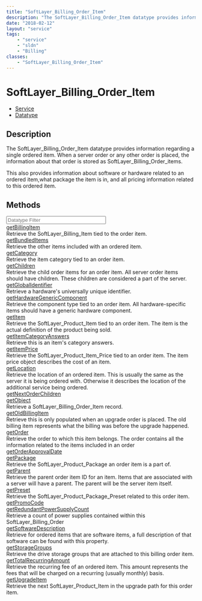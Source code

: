 ```yaml
---
title: "SoftLayer_Billing_Order_Item"
description: "The SoftLayer_Billing_Order_Item datatype provides information regarding a single ordered item. When a server order or a... "
date: "2018-02-12"
layout: "service"
tags:
    - "service"
    - "sldn"
    - "Billing"
classes:
    - "SoftLayer_Billing_Order_Item"
---
```

# SoftLayer_Billing_Order_Item
<div id='service-datatype'>
    <ul id='sldn-reference-tabs'>
    <li id='service'> <a href='/reference/services/SoftLayer_Billing_Order_Item' >Service</a></li>    <li id='datatype'> <a href='/reference/datatypes/SoftLayer_Billing_Order_Item' >Datatype</a></li>
    </ul>
</div>

## Description
The SoftLayer_Billing_Order_Item datatype provides information regarding a single ordered item. When a server order or any other order is placed, the information about that order is stored as SoftLayer_Billing_Order_items. 

This also provides information about software or hardware related to an ordered item,what package the item is in, and all pricing information related to this ordered item. 



        
<div id="properties" class="content">
    <h2>Methods</h2>
    <div class="view-filters">
        <div class="clearfix">
            <div class="search-input-box">
                <input placeholder="Datatype Filter" onkeyup="titleSearch(inputId='edit-combine', divId='method-div', elementClass='method-row')" 
                    type="text" id="edit-combine" value="" size="30" maxlength="128" class="form-text">
            </div>
        </div>
    </div>
    <div id="method-div">
            <div class="method-row">
                        <span class='view-field-title'><a href='/reference/services/SoftLayer_Billing_Order_Item/getBillingItem'> getBillingItem</a> </span>
            <div class='views-field-body'>Retrieve the SoftLayer_Billing_Item tied to the order item.</div>
        </div>
            <div class="method-row">
                        <span class='view-field-title'><a href='/reference/services/SoftLayer_Billing_Order_Item/getBundledItems'> getBundledItems</a> </span>
            <div class='views-field-body'>Retrieve the other items included with an ordered item.</div>
        </div>
            <div class="method-row">
                        <span class='view-field-title'><a href='/reference/services/SoftLayer_Billing_Order_Item/getCategory'> getCategory</a> </span>
            <div class='views-field-body'>Retrieve the item category tied to an order item.</div>
        </div>
            <div class="method-row">
                        <span class='view-field-title'><a href='/reference/services/SoftLayer_Billing_Order_Item/getChildren'> getChildren</a> </span>
            <div class='views-field-body'>Retrieve the child order items for an order item. All server order items should have children. These children are considered a part of the server.</div>
        </div>
            <div class="method-row">
                        <span class='view-field-title'><a href='/reference/services/SoftLayer_Billing_Order_Item/getGlobalIdentifier'> getGlobalIdentifier</a> </span>
            <div class='views-field-body'>Retrieve a hardware's universally unique identifier.</div>
        </div>
            <div class="method-row">
                        <span class='view-field-title'><a href='/reference/services/SoftLayer_Billing_Order_Item/getHardwareGenericComponent'> getHardwareGenericComponent</a> </span>
            <div class='views-field-body'>Retrieve the component type tied to an order item. All hardware-specific items should have a generic hardware component.</div>
        </div>
            <div class="method-row">
                        <span class='view-field-title'><a href='/reference/services/SoftLayer_Billing_Order_Item/getItem'> getItem</a> </span>
            <div class='views-field-body'>Retrieve the SoftLayer_Product_Item tied to an order item. The item is the actual definition of the product being sold.</div>
        </div>
            <div class="method-row">
                        <span class='view-field-title'><a href='/reference/services/SoftLayer_Billing_Order_Item/getItemCategoryAnswers'> getItemCategoryAnswers</a> </span>
            <div class='views-field-body'>Retrieve this is an item's category answers.</div>
        </div>
            <div class="method-row">
                        <span class='view-field-title'><a href='/reference/services/SoftLayer_Billing_Order_Item/getItemPrice'> getItemPrice</a> </span>
            <div class='views-field-body'>Retrieve the SoftLayer_Product_Item_Price tied to an order item. The item price object describes the cost of an item.</div>
        </div>
            <div class="method-row">
                        <span class='view-field-title'><a href='/reference/services/SoftLayer_Billing_Order_Item/getLocation'> getLocation</a> </span>
            <div class='views-field-body'>Retrieve the location of an ordered item. This is usually the same as the server it is being ordered with. Otherwise it describes the location of the additional service being ordered.</div>
        </div>
            <div class="method-row">
                        <span class='view-field-title'><a href='/reference/services/SoftLayer_Billing_Order_Item/getNextOrderChildren'> getNextOrderChildren</a> </span>
            <div class='views-field-body'></div>
        </div>
            <div class="method-row">
                        <span class='view-field-title'><a href='/reference/services/SoftLayer_Billing_Order_Item/getObject'> getObject</a> </span>
            <div class='views-field-body'>Retrieve a SoftLayer_Billing_Order_Item record.</div>
        </div>
            <div class="method-row">
                        <span class='view-field-title'><a href='/reference/services/SoftLayer_Billing_Order_Item/getOldBillingItem'> getOldBillingItem</a> </span>
            <div class='views-field-body'>Retrieve this is only populated when an upgrade order is placed. The old billing item represents what the billing was before the upgrade happened.</div>
        </div>
            <div class="method-row">
                        <span class='view-field-title'><a href='/reference/services/SoftLayer_Billing_Order_Item/getOrder'> getOrder</a> </span>
            <div class='views-field-body'>Retrieve the order to which this item belongs. The order contains all the information related to the items included in an order</div>
        </div>
            <div class="method-row">
                        <span class='view-field-title'><a href='/reference/services/SoftLayer_Billing_Order_Item/getOrderApprovalDate'> getOrderApprovalDate</a> </span>
            <div class='views-field-body'></div>
        </div>
            <div class="method-row">
                        <span class='view-field-title'><a href='/reference/services/SoftLayer_Billing_Order_Item/getPackage'> getPackage</a> </span>
            <div class='views-field-body'>Retrieve the SoftLayer_Product_Package an order item is a part of.</div>
        </div>
            <div class="method-row">
                        <span class='view-field-title'><a href='/reference/services/SoftLayer_Billing_Order_Item/getParent'> getParent</a> </span>
            <div class='views-field-body'>Retrieve the parent order item ID for an item. Items that are associated with a server will have a parent. The parent will be the server item itself.</div>
        </div>
            <div class="method-row">
                        <span class='view-field-title'><a href='/reference/services/SoftLayer_Billing_Order_Item/getPreset'> getPreset</a> </span>
            <div class='views-field-body'>Retrieve the SoftLayer_Product_Package_Preset related to this order item.</div>
        </div>
            <div class="method-row">
                        <span class='view-field-title'><a href='/reference/services/SoftLayer_Billing_Order_Item/getPromoCode'> getPromoCode</a> </span>
            <div class='views-field-body'></div>
        </div>
            <div class="method-row">
                        <span class='view-field-title'><a href='/reference/services/SoftLayer_Billing_Order_Item/getRedundantPowerSupplyCount'> getRedundantPowerSupplyCount</a> </span>
            <div class='views-field-body'>Retrieve a count of power supplies contained within this SoftLayer_Billing_Order</div>
        </div>
            <div class="method-row">
                        <span class='view-field-title'><a href='/reference/services/SoftLayer_Billing_Order_Item/getSoftwareDescription'> getSoftwareDescription</a> </span>
            <div class='views-field-body'>Retrieve for ordered items that are software items, a full description of that software can be found with this property. </div>
        </div>
            <div class="method-row">
                        <span class='view-field-title'><a href='/reference/services/SoftLayer_Billing_Order_Item/getStorageGroups'> getStorageGroups</a> </span>
            <div class='views-field-body'>Retrieve the drive storage groups that are attached to this billing order item.</div>
        </div>
            <div class="method-row">
                        <span class='view-field-title'><a href='/reference/services/SoftLayer_Billing_Order_Item/getTotalRecurringAmount'> getTotalRecurringAmount</a> </span>
            <div class='views-field-body'>Retrieve the recurring fee of an ordered item. This amount represents the fees that will be charged on a recurring (usually monthly) basis.</div>
        </div>
            <div class="method-row">
                        <span class='view-field-title'><a href='/reference/services/SoftLayer_Billing_Order_Item/getUpgradeItem'> getUpgradeItem</a> </span>
            <div class='views-field-body'>Retrieve the next SoftLayer_Product_Item in the upgrade path for this order item.</div>
        </div>
        </div>
</div>

